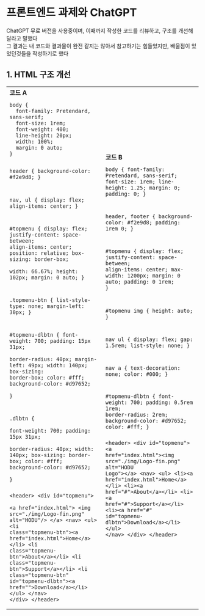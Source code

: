 프론트엔드 과제와 ChatGPT
======================
ChatGPT 무료 버전을 사용중이며, 이때까지 작성한 코드를 리뷰하고, 구조를 개선해 달라고 말했다</br>
그 결과는 내 코드와 결과물이 완전 같지는 않아서 참고하기는 힘들었지만, 배울점이 있었던것들을 작성하기로 했다

## 1. HTML 구조 개선


<table>
  <tr>
    <td>
      <strong>코드 A</strong>
      <pre><code>body {  
  font-family: Pretendard, sans-serif;
  font-size: 1rem;
  font-weight: 400;
  line-height: 20px;
  width: 100%;
  margin: 0 auto;  
}

header {
  background-color: #f2e9d8;
}

nav,
ul {
  display: flex;
  align-items: center;
}

#topmenu {
  display: flex;
  justify-content: space-between;
  align-items: center;
  position: relative;
  box-sizing: border-box;  
  width: 66.67%;
  height: 102px;
  margin: 0 auto;
}

.topmenu-btn {
  list-style-type: none;
  margin-left: 30px;
}

#topmenu-dlbtn {
  font-weight: 700;
  padding: 15px 31px;  
  border-radius: 40px;
  margin-left: 49px;
  width: 140px;
  box-sizing: border-box; 
  color: #fff;
  background-color: #d97652;   
}

.dlbtn {  
  font-weight: 700;
  padding: 15px 31px;  
  border-radius: 40px; 
  width: 140px;
  box-sizing: border-box; 
  color: #fff;
  background-color: #d97652;  
}
</code></pre>
      <pre><code>&lt;header&gt;
  &lt;div id="topmenu"&gt;        
    &lt;a href="index.html"&gt;
      &lt;img src="./img/Logo-fin.png" alt="HODU"/&gt;
    &lt;/a&gt;
    &lt;nav&gt;
      &lt;ul&gt;
        &lt;li class="topmenu-btn"&gt;&lt;a href="index.html"&gt;Home&lt;/a&gt;&lt;/li&gt;
        &lt;li class="topmenu-btn"&gt;About&lt;/a&gt;&lt;/li&gt;
        &lt;li class="topmenu-btn"&gt;Support&lt;/a&gt;&lt;/li&gt;
        &lt;li class="topmenu-btn" id="topmenu-dlbtn"&gt;&lt;a href=""&gt;Download&lt;/a&gt;&lt;/li&gt;
      &lt;/ul&gt;
    &lt;/nav&gt;
  &lt;/div&gt;
&lt;/header&gt;</code></pre>
    </td>
    <td>
      <strong>코드 B</strong>
      <pre><code>body {
  font-family: Pretendard, sans-serif;
  font-size: 1rem;
  line-height: 1.25;
  margin: 0;
  padding: 0;
}

header, footer {
  background-color: #f2e9d8;
  padding: 1rem 0;
}

#topmenu {
  display: flex;
  justify-content: space-between;
  align-items: center;
  max-width: 1200px;
  margin: 0 auto;
  padding: 0 1rem;
}

#topmenu img {
  height: auto;
}

nav ul {
  display: flex;
  gap: 1.5rem;
  list-style: none;
}

nav a {
  text-decoration: none;
  color: #000;
}

#topmenu-dlbtn {
  font-weight: 700;
  padding: 0.5rem 1rem;
  border-radius: 2rem;
  background-color: #d97652;
  color: #fff;
}
</code></pre>
      <pre><code>&lt;header&gt;
  &lt;div id="topmenu"&gt;
    &lt;a href="index.html"&gt;&lt;img src="./img/Logo-fin.png" alt="HODU Logo"&gt;&lt;/a&gt;
    &lt;nav&gt;
      &lt;ul&gt;
        &lt;li&gt;&lt;a href="index.html"&gt;Home&lt;/a&gt;&lt;/li&gt;
        &lt;li&gt;&lt;a href="#"&gt;About&lt;/a&gt;&lt;/li&gt;
        &lt;li&gt;&lt;a href="#"&gt;Support&lt;/a&gt;&lt;/li&gt;
        &lt;li&gt;&lt;a href="#" id="topmenu-dlbtn"&gt;Download&lt;/a&gt;&lt;/li&gt;
      &lt;/ul&gt;
    &lt;/nav&gt;
  &lt;/div&gt;
&lt;/header&gt;</code></pre>
    </td>
  </tr>
</table>


